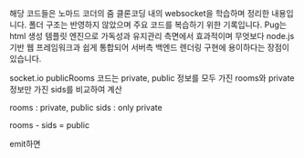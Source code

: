 해당 코드들은 노마드 코더의 줌 클론코딩 내의 websocket을 학습하며 정리한 내용입니다.
폴더 구조는 반영하지 않았으며 주요 코드를 복습하기 위한 기록입니다.
Pug는 html 생성 템플릿 엔진으로 가독성과 유지관리 측면에서 효과적이며
무엇보다 node.js 기반 웹 프레임워크과 쉽게 통합되어 서버측 백엔드 렌더링 구현에 용이하다는 장점이 있습니다.


socket.io
publicRooms 코드는 
private, public 정보를 모두 가진 rooms와
private 정보만 가진 sids를 비교하여 계산 

rooms : private, public
sids : only private

rooms - sids = public


emit하면